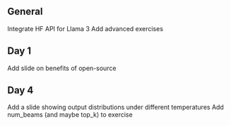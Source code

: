 ## General
Integrate HF API for Llama 3
Add advanced exercises

## Day 1
Add slide on benefits of open-source

## Day 4
Add a slide showing output distributions under different temperatures
Add num_beams (and maybe top_k) to exercise
